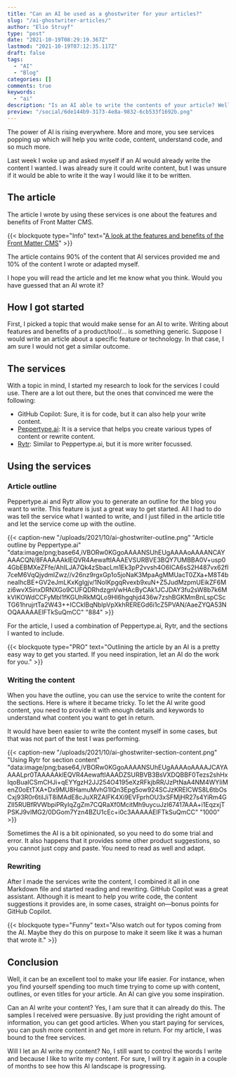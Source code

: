 ```yaml
---
title: "Can an AI be used as a ghostwriter for your articles?"
slug: "/ai-ghostwriter-articles/"
author: "Elio Struyf"
type: "post"
date: "2021-10-19T08:29:19.367Z"
lastmod: "2021-10-19T07:12:35.117Z"
draft: false
tags:
  - "AI"
  - "Blog"
categories: []
comments: true
keywords:
  - "ai"
description: "Is an AI able to write the contents of your article? Well, that was a question I had and wanted to find out. In this article I tell you all about it."
preview: "/social/6de144b9-3173-4e8a-9832-6cb533f1692b.png"
---
```


The power of AI is rising everywhere. More and more, you see services popping up which will help you write code, content, understand code, and so much more.

Last week I woke up and asked myself if an AI would already write the content I wanted. I was already sure it could write content, but I was unsure if it would be able to write it the way I would like it to be written.

## The article

The article I wrote by using these services is one about the features and benefits of Front Matter CMS.

{{< blockquote type="Info" text="[A look at the features and benefits of the Front Matter CMS](https://www.eliostruyf.com/features-benefits-front-matter-cms/)" >}}

The article contains 90% of the content that AI services provided me and 10% of the content I wrote or adapted myself.

I hope you will read the article and let me know what you think. Would you have guessed that an AI wrote it?

## How I got started

First, I picked a topic that would make sense for an AI to write. Writing about features and benefits of a product/tool/... is something generic. Suppose I would write an article about a specific feature or technology. In that case, I am sure I would not get a similar outcome.

## The services

With a topic in mind, I started my research to look for the services I could use. There are a lot out there, but the ones that convinced me were the following:

- GitHub Copilot: Sure, it is for code, but it can also help your write content.
- [Peppertype.ai](https://peppertype.ai): It is a service that helps you create various types of content or rewrite content.
- [Rytr](https://rytr.me/): Similar to Peppertype.ai, but it is more writer focussed.

## Using the services

### Article outline

Peppertype.ai and Rytr allow you to generate an outline for the blog you want to write. This feature is just a great way to get started. All I had to do was tell the service what I wanted to write, and I just filled in the article title and let the service come up with the outline.

{{< caption-new "/uploads/2021/10/ai-ghostwriter-outline.png" "Article outline by Peppertype.ai"  "data:image/png;base64,iVBORw0KGgoAAAANSUhEUgAAAAoAAAANCAYAAACQN/8FAAAAAklEQVR4AewaftIAAAEVSURBVE3BQY7UMBBA0V+usp04GbEBMXeZFfe/AhILJA7Qk4zSbacLm1Ek3pP2vvsh4O6ICA6sS2H487vx62fl7ceM6VqQjydmlZwz//v26nz9rgxGp1o5joNaK3MpaAgMMUacT0ZXa+M8T4bneaIhcBE+GV2eJmLKxKgIgjv/1NoIKpgqRvexb9xuN+Z5JudMzpmUEikZF6Mzi6wvX5inxDRNXGo9CUFQDRhdzgnVwHAcByCAk1JCJDAY3fu2sW8b7k6MkVIKOWdCCFyMbl1fKGUhRkMQLo9HI6hgqhjd436w7zshBGKMmBnLspCScTG61hrujrtTa2W43++ICCklBqNblpVpXkhREREGd6i1cZ5PVAN/AaeZYQA53NOQAAAAAElFTkSuQmCC" "884" >}}

For the article, I used a combination of Peppertype.ai, Rytr, and the sections I wanted to include.

{{< blockquote type="PRO" text="Outlining the article by an AI is a pretty easy way to get you started. If you need inspiration, let an AI do the work for you." >}}

### Writing the content

When you have the outline, you can use the service to write the content for the sections. Here is where it became tricky. To let the AI write good content, you need to provide it with enough details and keywords to understand what content you want to get in return.

It would have been easier to write the content myself in some cases, but that was not part of the test I was performing.

{{< caption-new "/uploads/2021/10/ai-ghostwriter-section-content.png" "Using Rytr for section content"  "data:image/png;base64,iVBORw0KGgoAAAANSUhEUgAAAAoAAAAJCAYAAAALpr0TAAAAAklEQVR4AewaftIAAADZSURBVB3BsVXDQBBF0Tezs2shHxIqoBuaICSmCHJi+qEYYgzH2JJ254O4195eXzRFkjbRR/JzPtNaA4NM4WYIiMenZ0oEtTXA+Dx9MU8HamuMvhG1IQn3Epg5ow924SCJzKREICWS8L6tbOsCxj93R0r6tiIJiT8iMAdE8cJuXRZAlFK4Xi9EVFprhOU3xSFMjHR27s4YiRm4GZII5RUBfRVWbpiPRyIqZgZm7CQRaXf0McitMh9uycuJzI67417AAA+i1EqzxjTPSKJ9vIMG2/0DGom7Yzn4BZU1cEc+i0c3AAAAAElFTkSuQmCC" "1000" >}}

Sometimes the AI is a bit opinionated, so you need to do some trial and error. It also happens that it provides some other product suggestions, so you cannot just copy and paste. You need to read as well and adapt.

### Rewriting

After I made the services write the content, I combined it all in one Markdown file and started reading and rewriting. GitHub Copilot was a great assistant. Although it is meant to help you write code, the content suggestions it provides are, in some cases, straight on—bonus points for GitHub Copilot. 

{{< blockquote type="Funny" text="Also watch out for typos coming from the AI. Maybe they do this on purpose to make it seem like it was a human that wrote it." >}}

## Conclusion

Well, it can be an excellent tool to make your life easier. For instance, when you find yourself spending too much time trying to come up with content, outlines, or even titles for your article. An AI can give you some inspiration.

Can an AI write your content? Yes, I am sure that it can already do this. The samples I received were persuasive. By just providing the right amount of information, you can get good articles. When you start paying for services, you can push more content in and get more in return. For my article, I was bound to the free services.

Will I let an AI write my content? No, I still want to control the words I write and because I like to write my content. For sure, I will try it again in a couple of months to see how this AI landscape is progressing.
